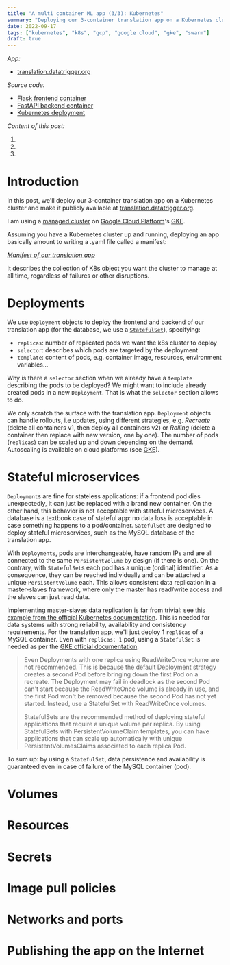 ```yaml
---
title: "A multi container ML app (3/3): Kubernetes"
summary: "Deploying our 3-container translation app on a Kubernetes cluster to get scalability and resilience."
date: 2022-09-17
tags: ["kubernetes", "k8s", "gcp", "google cloud", "gke", "swarm"]
draft: true
---
```


*App:*

* [translation.datatrigger.org](translation.datatrigger.org)

*Source code:*
* [Flask frontend container](https://github.com/datatrigger/unlimited_translation-frontend-swarm)
* [FastAPI backend container](https://github.com/datatrigger/unlimited_translation-backend)
* [Kubernetes deployment](https://github.com/datatrigger/unlimited-translation_kubernetes)

*Content of this post:*
1) [](#)
2) [](#)
3) [](#)

# Introduction

In this post, we'll deploy our 3-container translation app on a Kubernetes cluster and make it publicly available at [translation.datatrigger.org](translation.datatrigger.org).

I am using a [managed cluster](https://cloud.google.com/kubernetes-engine/docs/concepts/autopilot-overview?authuser=3) on [Google Cloud Platform](https://cloud.google.com/)'s [GKE](https://cloud.google.com/kubernetes-engine).

Assuming you have a Kubernetes cluster up and running, deploying an app basically amount to writing a .yaml file called a manifest:

[*Manifest of our translation app*](https://github.com/datatrigger/unlimited-translation_kubernetes/blob/main/unlimited-translation-k8s.yaml)

It describes the collection of K8s object you want the cluster to manage at all time, regardless of failures or other disruptions.

# Deployments

We use ```Deployment``` objects to deploy the frontend and backend of our translation app (for the database, we use a [```StatefulSet```](#stateful-microservices)), specifying:

* ```replicas```: number of replicated pods we want the k8s cluster to deploy
* ```selector```: describes which pods are targeted by the deployment
* ```template```: content of pods, e.g. container image, resources, environment variables...

Why is there a ```selector``` section when we already have a ```template``` describing the pods to be deployed? We might want to include already created pods in a new ```Deployment```. That is what the ```selector``` section allows to do.

We only scratch the surface with the translation app. ```Deployment``` objects can handle rollouts, i.e updates, using different strategies, e.g. *Recreate* (delete all containers v1, then deploy all containers v2) or *Rolling* (delete a container then replace with new version, one by one). The number of pods (```replicas```) can be scaled up and down depending on the demand. Autoscaling is available on cloud platforms (see [GKE](https://cloud.google.com/kubernetes-engine/docs/how-to/cluster-autoscaler)).

# Stateful microservices

```Deployment```s are fine for stateless applications: if a frontend pod dies unexpectedly, it can just be replaced with a brand new container. On the other hand, this behavior is not acceptable with stateful microservices. A database is a textbook case of stateful app: no data loss is acceptable in case something happens to a pod/container. ```SatefulSet``` are designed to deploy stateful microservices, such as the MySQL database of the translation app.

With ```Deployment```s, pods are interchangeable, have random IPs and are all connected to the same ```PersistentVolume``` by design (if there is one). On the contrary, with ```StatefulSet```s each pod has a unique (ordinal) identifier. As a consequence, they can be reached individually and can be attached a unique ```PersistentVolume``` each. This allows consistent data replication in a master-slaves framework, where only the master has read/write access and the slaves can just read data.

Implementing master-slaves data replication is far from trivial: see [this example from the official Kubernetes documentation](https://kubernetes.io/docs/tasks/run-application/run-replicated-stateful-application/). This is needed for data systems with strong reliability, availability and consistency requirements. For the translation app, we'll just deploy 1 ```replicas``` of a MySQL container. Even with ```replicas: 1``` pod, using a ```StatefulSet``` is needed as per the [GKE official documentation](https://cloud.google.com/kubernetes-engine/docs/concepts/persistent-volumes):

> Even Deployments with one replica using ReadWriteOnce volume are not recommended. This is because the default Deployment strategy creates a second Pod before bringing down the first Pod on a recreate. The Deployment may fail in deadlock as the second Pod can't start because the ReadWriteOnce volume is already in use, and the first Pod won't be removed because the second Pod has not yet started. Instead, use a StatefulSet with ReadWriteOnce volumes.
>
> StatefulSets are the recommended method of deploying stateful applications that require a unique volume per replica. By using StatefulSets with PersistentVolumeClaim templates, you can have applications that can scale up automatically with unique PersistentVolumesClaims associated to each replica Pod.

To sum up: by using a ```StatefulSet```, data persistence and availability is guaranteed even in case of failure of the MySQL container (pod).

# Volumes

# Resources

# Secrets

# Image pull policies

# Networks and ports

# Publishing the app on the Internet



